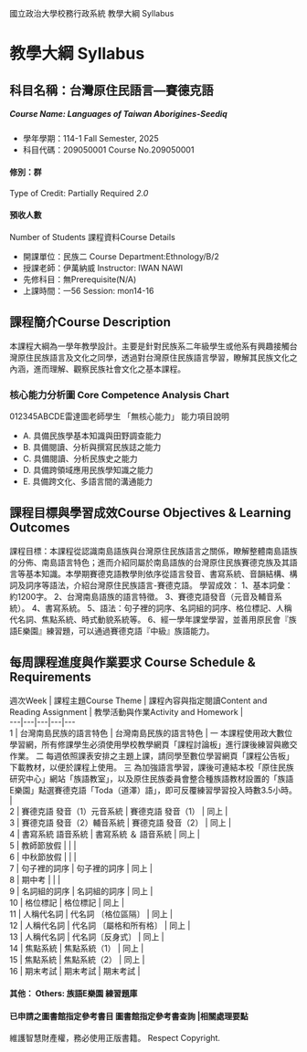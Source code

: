 國立政治大學校務行政系統 教學大綱 Syllabus
# 教學大綱 Syllabus
##  科目名稱：台灣原住民語言—賽德克語 
#####  Course Name: Languages of Taiwan Aborigines-Seediq
  * 學年學期：114-1 Fall Semester, 2025 
  * 科目代碼：209050001 Course No.209050001
#### 修別：群
Type of Credit: Partially Required 
_2.0_
#### 預收人數
Number of Students
課程資料Course Details
  * 開課單位：民族二 Course Department:Ethnology/B/2 
  * 授課老師：伊萬納威 Instructor: IWAN NAWI 
  * 先修科目：無Prerequisite(N/A)
  * 上課時間：一56 Session: mon14-16
##  課程簡介Course Description
本課程大綱為一學年教學設計。主要是針對民族系二年級學生或他系有興趣接觸台灣原住民族語言及文化之同學，透過對台灣原住民族語言學習，瞭解其民族文化之內涵，進而理解、觀察民族社會文化之基本課程。
###  核心能力分析圖 Core Competence Analysis Chart
012345ABCDE雷達圖老師學生
「無核心能力」 
能力項目說明
  * A. 具備民族學基本知識與田野調查能力
  * B. 具備閱讀、分析與撰寫民族誌之能力
  * C. 具備閱讀、分析民族史之能力
  * D. 具備跨領域應用民族學知識之能力
  * E. 具備跨文化、多語言間的溝通能力
##  課程目標與學習成效Course Objectives & Learning Outcomes 
課程目標：本課程從認識南島語族與台灣原住民族語言之關係，瞭解整體南島語族的分佈、南島語言特色；進而介紹同屬於南島語族的台灣原住民族賽德克族及其語言等基本知識。本學期賽德克語教學則依序從語言發音、書寫系統、音韻結構、構詞及詞序等語法，介紹台灣原住民族語言-賽德克語。
學習成效：
1、基本詞彙：約1200字。 
2、台灣南島語族的語言特徵。 
3、賽德克語發音（元音及輔音系統）。 
4、書寫系統。 
5、語法：句子裡的詞序、名詞組的詞序、格位標記、人稱代名詞、焦點系統、時式動貌系統等。 
6、經一學年課堂學習，並善用原民會『族語E樂園』練習題，可以通過賽德克語『中級』族語能力。
##  每周課程進度與作業要求 Course Schedule & Requirements
週次Week |  課程主題Course Theme |  課程內容與指定閱讀Content and Reading Assignment |  教學活動與作業Activity and Homework |   
---|---|---|---|---  
1 |  台灣南島民族的語言特色 |  台灣南島民族的語言特色 |  一 本課程使用政大數位學習網，所有修課學生必須使用學校教學網頁「課程討論板」進行課後練習與繳交作業。 二 每週依照課表安排之主題上課，請同學至數位學習網頁「課程公告板」下載教材，以便於課程上使用。 三 為加強語言學習，課後可連結本校「原住民族研究中心」網站「族語教室」，以及原住民族委員會整合種族語教材設置的「族語E樂園」點選賽德克語「Toda（道澤）語」，即可反覆練習學習投入時數3.5小時。 |   
2 |  賽德克語 發音（1）元音系統 |  賽德克語 發音（1） |  同上 |   
3 |  賽德克語 發音（2）輔音系統 |  賽德克語 發音（2） |  同上 |   
4 |  書寫系統 語音系統 |  書寫系統 ＆ 語音系統 |  同上 |   
5 |  教師節放假 |  |  |   
6 |  中秋節放假 |  |  |   
7 |  句子裡的詞序 |  句子裡的詞序 |  同上 |   
8 |  期中考 |  |  |   
9 |  名詞組的詞序 |  名詞組的詞序 |  同上 |   
10 |  格位標記 |  格位標記 |  同上 |   
11 |  人稱代名詞 |  代名詞 〔格位區隔〕 |  同上 |   
12 |  人稱代名詞 |  代名詞 〔屬格和所有格〕 |  同上 |   
13 |  人稱代名詞 |  代名詞〔反身式〕 |  同上 |   
14 |  焦點系統 |  焦點系統（1） |  同上 |   
15 |  焦點系統 |  焦點系統（2） |  同上 |   
16 |  期末考試 |  期末考試 |  期末考試 |   
####  其他： Others: 族語E樂園 練習題庫 
####  已申請之圖書館指定參考書目  圖書館指定參考書查詢 |相關處理要點
維護智慧財產權，務必使用正版書籍。 Respect Copyright.
